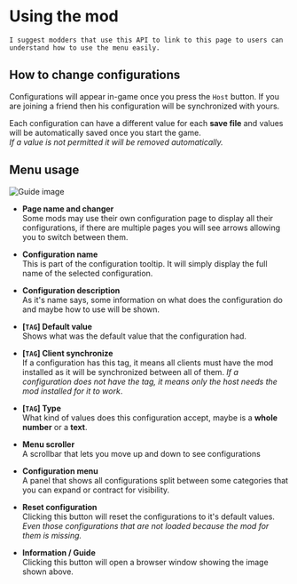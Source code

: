 # Using the mod

```
I suggest modders that use this API to link to this page to users can understand how to use the menu easily.
```

## How to change configurations

Configurations will appear in-game once you press the `Host` button. If you are joining a friend then his configuration will be synchronized with yours.

Each configuration can have a different value for each **save file** and values will be automatically saved once you start the game.  
_If a value is not permitted it will be removed automatically._

## Menu usage

![Guide image](https://i.imgur.com/457DmHb.png)

-   **Page name and changer**  
    Some mods may use their own configuration page to display all their configurations, if there are multiple pages you will see arrows allowing you to switch between them.

-   **Configuration name**  
    This is part of the configuration tooltip. It will simply display the full name of the selected configuration.

-   **Configuration description**  
    As it's name says, some information on what does the configuration do and maybe how to use will be shown.

-   **[`TAG`] Default value**  
    Shows what was the default value that the configuration had.

-   **[`TAG`] Client synchronize**  
    If a configuration has this tag, it means all clients must have the mod installed as it will be synchronized between all of them. _If a configuration does not have the tag, it means only the host needs the mod installed for it to work_.

-   **[`TAG`] Type**  
    What kind of values does this configuration accept, maybe is a **whole number** or a **text**.

-   **Menu scroller**  
    A scrollbar that lets you move up and down to see configurations

-   **Configuration menu**  
    A panel that shows all configurations split between some categories that you can expand or contract for visibility.

-   **Reset configuration**  
    Clicking this button will reset the configurations to it's default values. _Even those configurations that are not loaded because the mod for them is missing._

-   **Information / Guide**  
    Clicking this button will open a browser window showing the image shown above.
